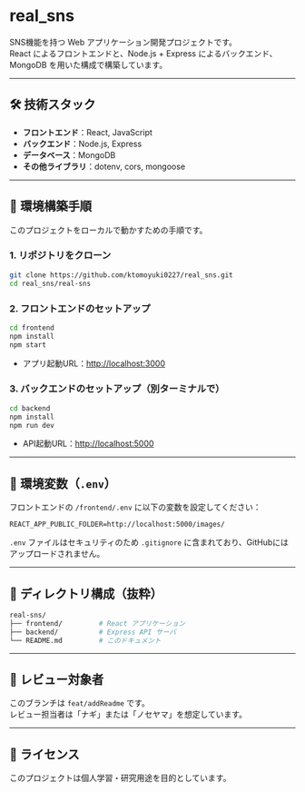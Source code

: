 # real_sns

SNS機能を持つ Web アプリケーション開発プロジェクトです。  
React によるフロントエンドと、Node.js + Express によるバックエンド、MongoDB を用いた構成で構築しています。

---

## 🛠 技術スタック

- **フロントエンド**：React, JavaScript
- **バックエンド**：Node.js, Express
- **データベース**：MongoDB
- **その他ライブラリ**：dotenv, cors, mongoose

---

## 🚀 環境構築手順

このプロジェクトをローカルで動かすための手順です。

### 1. リポジトリをクローン

```bash
git clone https://github.com/ktomoyuki0227/real_sns.git
cd real_sns/real-sns
```

### 2. フロントエンドのセットアップ

```bash
cd frontend
npm install
npm start
```

- アプリ起動URL：[http://localhost:3000](http://localhost:3000)

### 3. バックエンドのセットアップ（別ターミナルで）

```bash
cd backend
npm install
npm run dev
```

- API起動URL：[http://localhost:5000](http://localhost:5000)

---

## 🔐 環境変数（`.env`）

フロントエンドの `/frontend/.env` に以下の変数を設定してください：

```env
REACT_APP_PUBLIC_FOLDER=http://localhost:5000/images/
```

`.env` ファイルはセキュリティのため `.gitignore` に含まれており、GitHubにはアップロードされません。

---

## 📁 ディレクトリ構成（抜粋）

```bash
real-sns/
├── frontend/         # React アプリケーション
├── backend/          # Express API サーバ
└── README.md         # このドキュメント
```

---

## 👥 レビュー対象者

このブランチは `feat/addReadme` です。  
レビュー担当者は「ナギ」または「ノセヤマ」を想定しています。

---

## 📝 ライセンス

このプロジェクトは個人学習・研究用途を目的としています。
